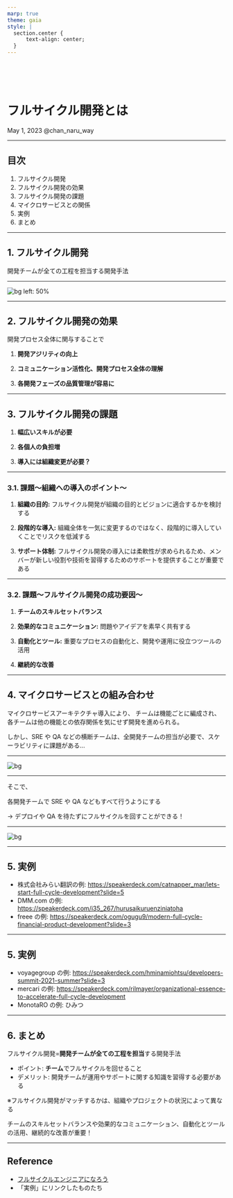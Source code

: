 ```yaml
---
marp: true
theme: gaia
style: |
  section.center {
      text-align: center;
  }
---
```


<!-- paginate: true
_backgroundColor: SteelBlue
_color: white
_class: center
-->

<br>
<br>
<br>

# フルサイクル開発とは

May 1, 2023
@chan_naru_way

---

<!--
_backgroundColor: SteelBlue
_color: white
-->

## 目次

1. フルサイクル開発
2. フルサイクル開発の効果
3. フルサイクル開発の課題
4. マイクロサービスとの関係
5. 実例
6. まとめ

---

## 1. フルサイクル開発

開発チームが全ての工程を担当する開発手法

---

![bg left: 50%](https://camo.qiitausercontent.com/a282900f818917e20ec7303754ce68dadfdb2be1/68747470733a2f2f63646e2d696d616765732d312e6d656469756d2e636f6d2f6d61782f3830302f312a732d6c47344a7439745341593044336a5f4e676a57672e706e67)

---

## 2. フルサイクル開発の効果

開発プロセス全体に関与することで

1. **開発アジリティの向上**

2. **コミュニケーション活性化、開発プロセス全体の理解**

3. **各開発フェーズの品質管理が容易に**

---

## 3. フルサイクル開発の課題

1. **幅広いスキルが必要**

2. **各個人の負担増**

3. **導入には組織変更が必要？**

---

### 3.1. 課題〜組織への導入のポイント〜

1. **組織の目的:** フルサイクル開発が組織の目的とビジョンに適合するかを検討する

2. **段階的な導入:** 組織全体を一気に変更するのではなく、段階的に導入していくことでリスクを低減する

3. **サポート体制:** フルサイクル開発の導入には柔軟性が求められるため、メンバーが新しい役割や技術を習得するためのサポートを提供することが重要である

---

### 3.2. 課題〜フルサイクル開発の成功要因〜

1. **チームのスキルセットバランス**

2. **効果的なコミュニケーション:** 問題やアイデアを素早く共有する

3. **自動化とツール:** 重要なプロセスの自動化と、開発や運用に役立つツールの活用

4. **継続的な改善**

---

## 4. マイクロサービスとの組み合わせ

マイクロサービスアーキテクチャ導入により、
チームは機能ごとに編成され、
各チームは他の機能との依存関係を気にせず開発を進められる。

しかし、SRE や QA などの横断チームは、全開発チームの担当が必要で、スケーラビリティに課題がある…

---

![bg](https://camo.qiitausercontent.com/362ec72c1b863c92bf039d8d3a3be277eea785f3/68747470733a2f2f71696974612d696d6167652d73746f72652e73332e61702d6e6f727468656173742d312e616d617a6f6e6177732e636f6d2f302f31343332342f33393739636161382d303939622d613665612d323434632d6631623332666565346265622e706e67)

---

そこで、

各開発チームで SRE や QA などもすべて行うようにする

→ デプロイや QA を待たずにフルサイクルを回すことができる！

---

![bg](https://camo.qiitausercontent.com/d03a10e59153da133c4e419724e19e09903afec4/68747470733a2f2f71696974612d696d6167652d73746f72652e73332e61702d6e6f727468656173742d312e616d617a6f6e6177732e636f6d2f302f31343332342f30616430356334652d626437322d346631302d656362612d3731336138343461303766312e706e67)

---

## 5. 実例

- 株式会社みらい翻訳の例: https://speakerdeck.com/catnapper_mar/lets-start-full-cycle-development?slide=5
- DMM.com の例: https://speakerdeck.com/i35_267/hurusaikuruenziniatoha
- freee の例: https://speakerdeck.com/ogugu9/modern-full-cycle-financial-product-development?slide=3

---

## 5. 実例

- voyagegroup の例: https://speakerdeck.com/hminamiohtsu/developers-summit-2021-summer?slide=3
- mercari の例: https://speakerdeck.com/rilmayer/organizational-essence-to-accelerate-full-cycle-development
- MonotaRO の例: ひみつ

---

## 6. まとめ

フルサイクル開発=**開発チームが全ての工程を担当**する開発手法

- ポイント: **チーム**でフルサイクルを回せること
- デメリット: 開発チームが運用やサポートに関する知識を習得する必要がある

※フルサイクル開発がマッチするかは、組織やプロジェクトの状況によって異なる

チームのスキルセットバランスや効果的なコミュニケーション、自動化とツールの活用、継続的な改善が重要！

---

## Reference

- [フルサイクルエンジニアになろう](https://qiita.com/m-chika/items/5e1d6291a53c3cda3371#%E3%83%95%E3%83%AB%E3%82%B5%E3%82%A4%E3%82%AF%E3%83%AB%E3%82%A8%E3%83%B3%E3%82%B8%E3%83%8B%E3%82%A2%E3%83%95%E3%83%AB%E3%82%B5%E3%82%A4%E3%82%AF%E3%83%AB%E9%96%8B%E7%99%BA%E8%80%85%E3%81%A8%E3%81%AF)
- 「実例」にリンクしたものたち
